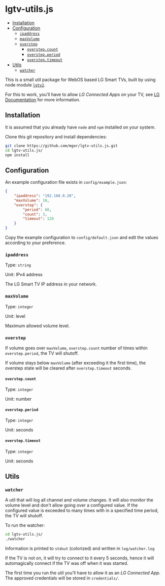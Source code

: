 # lgtv-utils.js

<!-- toc -->

- [Installation](#installation)
- [Configuration](#configuration)
  * [`ipaddress`](#ipaddress)
  * [`maxVolume`](#maxvolume)
  * [`overstep`](#overstep)
    + [`overstep.count`](#overstepcount)
    + [`overstep.period`](#overstepperiod)
    + [`overstep.timeout`](#oversteptimeout)
- [Utils](#utils)
  * [`watcher`](#watcher)

<!-- tocstop -->

This is a small util package for WebOS based LG Smart TVs, built by using node module [`lgtv2`](https://www.npmjs.com/package/lgtv2).

For this to work, you'll have to allow _LG Connected Apps_ on your TV, see [LG Documentation](http://www.lg.com/uk/support/product-help/CT00008334-1437131798537-others) for more information.

## Installation

It is assumed that you already have `node` and `npm` installed on your system.

Clone this git repository and install dependencies:

```bash
git clone https://github.com/mgor/lgtv-utils.js.git
cd lgtv-utils.js/
npm install
```

## Configuration

An example configuration file exists in `config/example.json`:

```json
{
    "ipaddress": "192.168.0.20",
    "maxVolume": 10,
    "overstep": {
        "period": 60,
        "count": 3,
        "timeout": 120
    }
}
```

Copy the example configuration to `config/default.json` and edit the values according to your preference.

### `ipaddress`

Type: `string`

Unit: IPv4 address

The LG Smart TV IP address in your network.

### `maxVolume`

Type: `integer`

Unit: level

Maximum allowed volume level.

### `overstep`

If volume goes over `maxVolume`, `overstep.count` number of times within `overstep.period`, the TV will shutoff.  

If volume stays below `maxVolume` (after exceeding it the first time), the overstep state will be cleared after `overstep.timeout` seconds.

#### `overstep.count`

Type: `integer`

Unit: number

#### `overstep.period`

Type: `integer`

Unit: seconds

#### `overstep.timeout`

Type: `integer`

Unit: seconds

## Utils

### `watcher`

A util that will log all channel and volume changes. It will also monitor the volume level and don't allow going over a configured value. If the configured value is exceeded to many times with in a specified time period, the TV will shutoff.

To run the watcher:

```bash
cd lgtv-utils.js/
./watcher
```

Information is printed to `stdout` (colorized) and written in `log/watcher.log`

If the TV is not on, it will try to connect to it every 5 seconds, hence it will automagically connect if the TV was off when it was started.

The first time you run the util you'll have to allow it as an _LG Connected App_. The approved credentials will be stored in `credentials/`.
